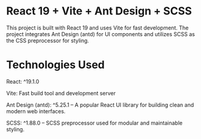 # React 19 + Vite + Ant Design + SCSS

This project is built with React 19 and uses Vite for fast development. The project integrates Ant Design (antd) for UI components and utilizes SCSS as the CSS preprocessor for styling.

# Technologies Used

React: ^19.1.0

Vite: Fast build tool and development server

Ant Design (antd): ^5.25.1 – A popular React UI library for building clean and modern web interfaces.

SCSS: ^1.88.0 – SCSS preprocessor used for modular and maintainable styling.

